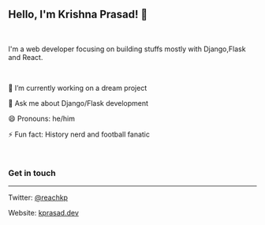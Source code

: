 ## Hello, I'm Krishna Prasad! 👋

<br>

I'm a web developer focusing on building stuffs mostly with Django,Flask and React.

<br>

🔭 I’m currently working on a dream project


💬 Ask me about Django/Flask development

😄 Pronouns: he/him

⚡ Fun fact: History nerd and football fanatic

<br>

### Get in touch
------------
Twitter: <a href="https://twitter.com/reachkp">@reachkp</a>

Website: <a href="https://kprasad.dev">kprasad.dev</a>
